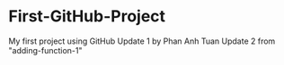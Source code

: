 # First-GitHub-Project
My first project using GitHub
Update 1 by Phan Anh Tuan
Update 2 from "adding-function-1"
